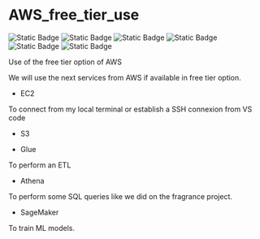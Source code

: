 # AWS_free_tier_use

![Static Badge](https://img.shields.io/badge/AWS-red) 
![Static Badge](https://img.shields.io/badge/EC2-white)
![Static Badge](https://img.shields.io/badge/VSCode-cyan) 
![Static Badge](https://img.shields.io/badge/Athena-green) 
![Static Badge](https://img.shields.io/badge/Glue-purple)
![Static Badge](https://img.shields.io/badge/Sagemaker-orange) 


Use of the free tier option of AWS

We will use the next services from AWS if available in free tier option.

- EC2 

To connect from my local terminal or establish a SSH connexion from VS code

- S3


- Glue

To perform an ETL


- Athena

To perform some SQL queries like we did on the fragrance project.

- SageMaker

To train ML models.
